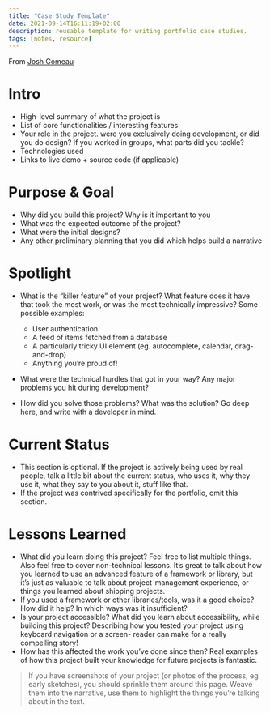```yaml
---
title: "Case Study Template"
date: 2021-09-14T16:11:19+02:00
description: reusable template for writing portfolio case studies.
tags: [notes, resource]
---
```


From [Josh Comeau](https://www.joshwcomeau.com/effective-portfolio/)

# Intro
-   High-level summary of what the project is
-   List of core functionalities / interesting features
-   Your role in the project. were you exclusively doing development, or did you do design? If you worked in groups, what parts did you tackle?
-   Technologies used
-   Links to live demo + source code (if applicable)

# Purpose & Goal
-   Why did you build this project? Why is it important to you
-   What was the expected outcome of the project?
-   What were the initial designs?
-   Any other preliminary planning that you did which helps build a narrative

# Spotlight
-   What is the “killer feature” of your project? What feature does it have that took the most work, or was the most technically impressive? Some possible examples:
    -   User authentication
    -   A feed of items fetched from a database
    -   A particularly tricky UI element (eg. autocomplete, calendar, drag-and-drop)
    -   Anything you’re proud of!
        
-   What were the technical hurdles that got in your way? Any major problems you hit during development?
-   How did you solve those problems? What was the solution? Go deep here, and write with a developer in mind.

# Current Status
-   This section is optional. If the project is actively being used by real people, talk a little bit about the current status, who uses it, why they use it, what they say to you about it, stuff like that.
-   If the project was contrived specifically for the portfolio, omit this section.

# Lessons Learned
 

-   What did you learn doing this project? Feel free to list multiple things. Also feel free to cover non-technical lessons. It’s great to talk about how you learned to use an advanced feature of a framework or library, but it’s just as valuable to talk about project-management experience, or things you learned about shipping projects.
-   If you used a framework or other libraries/tools, was it a good choice? How did it help? In which ways was it insufficient?
-   Is your project accessible? What did you learn about accessibility, while building this project? Describing how you tested your project using keyboard navigation or a screen- reader can make for a really compelling story!
-   How has this affected the work you’ve done since then? Real examples of how this project built your knowledge for future projects is fantastic.


>  If you have screenshots of your project (or photos of the process, eg early sketches), you should sprinkle them around this page. Weave them into the narrative, use them to highlight the things you’re talking about in the text.